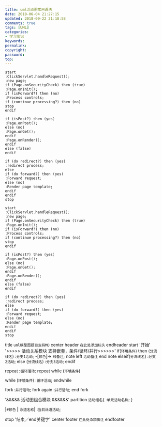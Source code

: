 ```yaml
---
title: uml活动图常用语法
date: 2018-06-04 21:27:15
updated: 2018-09-22 21:18:58
comments: true
tags: [UML]
categories: 
- 学习笔记
keywords: 
permalink: 
copyright: 
password: 
top:   
---
```

```
start
:ClickServlet.handleRequest();
:new page;
if (Page.onSecurityCheck) then (true)
:Page.onInit();
if (isForward?) then (no)
:Process controls;
if (continue processing?) then (no)
stop
endif

if (isPost?) then (yes)
:Page.onPost();
else (no)
:Page.onGet();
endif
:Page.onRender();
endif
else (false)
endif

if (do redirect?) then (yes)
:redirect process;
else
if (do forward?) then (yes)
:Forward request;
else (no)
:Render page template;
endif
endif
stop
```
```puml
start
:ClickServlet.handleRequest();
:new page;
if (Page.onSecurityCheck) then (true)
:Page.onInit();
if (isForward?) then (no)
:Process controls;
if (continue processing?) then (no)
stop
endif

if (isPost?) then (yes)
:Page.onPost();
else (no)
:Page.onGet();
endif
:Page.onRender();
endif
else (false)
endif

if (do redirect?) then (yes)
:redirect process;
else
if (do forward?) then (yes)
:Forward request;
else (no)
:Render page template;
endif
endif
stop

```

title `uml模型图题目支持MD`
center header
`在此处添加标头`
endheader
start '开始'
'>>>>> 活动关系模块 支持嵌套，条件/循环/并行>>>>>>'
if(`环境条件`) then (`分流线名`)
:`分支1活动`;
-[`颜色`]-> `线备注`;
note left
`活动备注`
end note
elseif(`分流线名`)
:`分支2活动`;
else (`分流线名`)
:`分支3活动`;
endif

repeat
:`循环活动`;
repeat while (`环境条件`)

while (`环境条件`)
:`循环活动`;
endwhile

fork
:`并行活动`;
fork again
:`并行活动`;
end fork

'&&&&& 活动图组合模块 &&&&&&'
partition `活动组名`{
:`单元活动名称`;
}

|`#颜色` | `泳道名称`|
:`当前泳道活动`;


stop '结束／end关键字'
center footer
`在此处添加脚注`
endfooter
